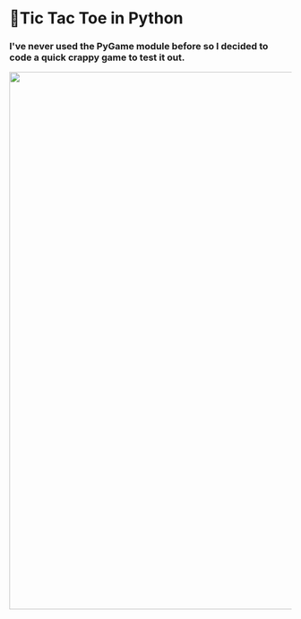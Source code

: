 # 🐍Tic Tac Toe in Python
### I've never used the PyGame module before so I decided to code a quick crappy game to test it out.

<p align="center">
 <img src="https://media.discordapp.net/attachments/436201641486581762/933126162375385128/unknown.png" width="960" />
</p>
